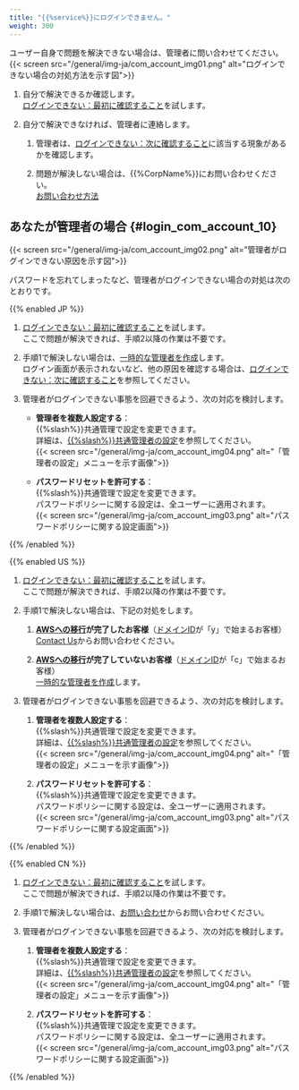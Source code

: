 ```yaml
---
title: "{{%service%}}にログインできません。"
weight: 300
---
```


ユーザー自身で問題を解決できない場合は、管理者に問い合わせてください。  
{{< screen src="/general/img-ja/com_account_img01.png"  alt="ログインできない場合の対処方法を示す図">}}  

1. 自分で解決できるか確認します。  
  [ログインできない：最初に確認すること](/general/ja/login/troubleshoot_first.html)を試します。  

1. 自分で解決できなければ、管理者に連絡します。  

    1. 管理者は、[ログインできない：次に確認すること](/general/ja/login/troubleshoot_second.html)に該当する現象があるかを確認します。  

    1. 問題が解決しない場合は、{{%CorpName%}}にお問い合わせください。  
      [お問い合わせ方法](/general/ja/admin/support.html)

## あなたが管理者の場合 {#login_com_account_10}

{{< screen src="/general/img-ja/com_account_img02.png"  alt="管理者がログインできない原因を示す図">}}  

パスワードを忘れてしまったなど、管理者がログインできない場合の対処は次のとおりです。  

{{% enabled JP %}}

1. [ログインできない：最初に確認すること](/general/ja/login/troubleshoot_first.html)を試します。  
  ここで問題が解決できれば、手順2以降の作業は不要です。  

1. 手順1で解決しない場合は、[一時的な管理者を作成](/general/ja/login/admin_temp.html)します。  
  ログイン画面が表示されないなど、他の原因を確認する場合は、[ログインできない：次に確認すること](/general/ja/login/troubleshoot_second.html)を参照してください。

1. 管理者がログインできない事態を回避できるよう、次の対応を検討します。  

      * <b>管理者を複数人設定する</b>：  
        {{%slash%}}共通管理で設定を変更できます。  
        詳細は、[{{%slash%}}共通管理者の設定](/general/ja/admin/list_administrator/list_type_of_administrator/list_domain_auth.html)を参照してください。  
        {{< screen src="/general/img-ja/com_account_img04.png"  alt="「管理者の設定」メニューを示す画像">}}  

      * <b>パスワードリセットを許可する</b>：  
        {{%slash%}}共通管理で設定を変更できます。  
        パスワードポリシーに関する設定は、全ユーザーに適用されます。  
        {{< screen src="/general/img-ja/com_account_img03.png"  alt="パスワードポリシーに関する設定画面">}}  

{{% /enabled %}}

{{% enabled US %}}

1. [ログインできない：最初に確認すること](/general/ja/login/troubleshoot_first.html)を試します。  
  ここで問題が解決できれば、手順2以降の作業は不要です。  

1. 手順1で解決しない場合は、下記の対処をします。  

    1. **[AWSへの移行](https://www.kintone.com/aws-migration/)が完了したお客様**（[ドメインID](/general/ja/admin/list_old/domainid.html)が「y」で始まるお客様）  
      [Contact Us](https://www.kintone.com/support/)からお問い合わせください。  

    1. **[AWSへの移行](https://www.kintone.com/aws-migration/)が完了していないお客様**（[ドメインID](/general/ja/admin/list_old/domainid.html)が「c」で始まるお客様）  
      [一時的な管理者を作成](/general/ja/login/admin_temp.html)します。  

1. 管理者がログインできない事態を回避できるよう、次の対応を検討します。  

    1. <b>管理者を複数人設定する</b>：  
        {{%slash%}}共通管理で設定を変更できます。  
        詳細は、[{{%slash%}}共通管理者の設定](/general/ja/admin/list_administrator/list_type_of_administrator/list_domain_auth.html)を参照してください。  
        {{< screen src="/general/img-ja/com_account_img04.png"  alt="「管理者の設定」メニューを示す画像">}}  

    1. <b>パスワードリセットを許可する</b>：  
        {{%slash%}}共通管理で設定を変更できます。  
        パスワードポリシーに関する設定は、全ユーザーに適用されます。  
        {{< screen src="/general/img-ja/com_account_img03.png"  alt="パスワードポリシーに関する設定画面">}}  

{{% /enabled %}}

{{% enabled CN %}}

1. [ログインできない：最初に確認すること](/general/ja/login/troubleshoot_first.html)を試します。  
  ここで問題が解決できれば、手順2以降の作業は不要です。  

1. 手順1で解決しない場合は、[お問い合わせ](https://www.cybozu.cn/free.html)からお問い合わせください。  

1. 管理者がログインできない事態を回避できるよう、次の対応を検討します。  

    1. <b>管理者を複数人設定する</b>：  
        {{%slash%}}共通管理で設定を変更できます。  
        詳細は、[{{%slash%}}共通管理者の設定](/general/ja/admin/list_administrator/list_type_of_administrator/list_domain_auth.html)を参照してください。  
        {{< screen src="/general/img-ja/com_account_img04.png"  alt="「管理者の設定」メニューを示す画像">}}  

    1. <b>パスワードリセットを許可する</b>：  
        {{%slash%}}共通管理で設定を変更できます。  
        パスワードポリシーに関する設定は、全ユーザーに適用されます。  
        {{< screen src="/general/img-ja/com_account_img03.png"  alt="パスワードポリシーに関する設定画面">}}  

{{% /enabled %}}
